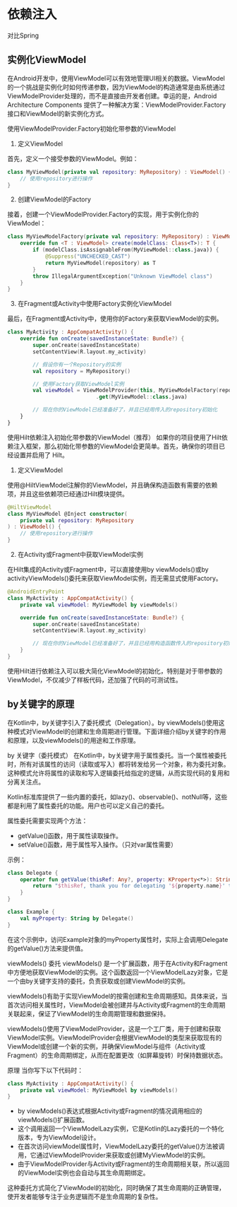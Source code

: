 # 依赖注入
对比Spring

## 实例化ViewModel
在Android开发中，使用ViewModel可以有效地管理UI相关的数据。ViewModel的一个挑战是实例化时如何传递参数，因为ViewModel的构造通常是由系统通过ViewModelProvider处理的，而不是直接由开发者创建。幸运的是，Android Architecture Components 提供了一种解决方案：ViewModelProvider.Factory接口和ViewModel的新实例化方式。

使用ViewModelProvider.Factory初始化带参数的ViewModel
1. 定义ViewModel

首先，定义一个接受参数的ViewModel。例如：

```kotlin
class MyViewModel(private val repository: MyRepository) : ViewModel() {
    // 使用repository进行操作
}
```
2. 创建ViewModel的Factory

接着，创建一个ViewModelProvider.Factory的实现，用于实例化你的ViewModel：

```kotlin
class MyViewModelFactory(private val repository: MyRepository) : ViewModelProvider.Factory {
    override fun <T : ViewModel> create(modelClass: Class<T>): T {
        if (modelClass.isAssignableFrom(MyViewModel::class.java)) {
            @Suppress("UNCHECKED_CAST")
            return MyViewModel(repository) as T
        }
        throw IllegalArgumentException("Unknown ViewModel class")
    }
}
```
3. 在Fragment或Activity中使用Factory实例化ViewModel

最后，在Fragment或Activity中，使用你的Factory来获取ViewModel的实例。

```kotlin
class MyActivity : AppCompatActivity() {
    override fun onCreate(savedInstanceState: Bundle?) {
        super.onCreate(savedInstanceState)
        setContentView(R.layout.my_activity)

        // 假设你有一个Repository的实例
        val repository = MyRepository()

        // 使用Factory获取ViewModel实例
        val viewModel = ViewModelProvider(this, MyViewModelFactory(repository))
                            .get(MyViewModel::class.java)

        // 现在你的ViewModel已经准备好了，并且已经用传入的repository初始化
    }
}
```
使用Hilt依赖注入初始化带参数的ViewModel（推荐）
如果你的项目使用了Hilt依赖注入框架，那么初始化带参数的ViewModel会更简单。首先，确保你的项目已经设置并启用了 Hilt。

1. 定义ViewModel

使用@HiltViewModel注解你的ViewModel，并且确保构造函数有需要的依赖项，并且这些依赖项已经通过Hilt模块提供。

```kotlin
@HiltViewModel
class MyViewModel @Inject constructor(
    private val repository: MyRepository
) : ViewModel() {
    // 使用repository进行操作
}
```
2. 在Activity或Fragment中获取ViewModel实例

在Hilt集成的Activity或Fragment中，可以直接使用by viewModels()或by activityViewModels()委托来获取ViewModel实例，而无需显式使用Factory。

```kotlin
@AndroidEntryPoint
class MyActivity : AppCompatActivity() {
    private val viewModel: MyViewModel by viewModels()

    override fun onCreate(savedInstanceState: Bundle?) {
        super.onCreate(savedInstanceState)
        setContentView(R.layout.my_activity)

        // 现在你的ViewModel已经准备好了，并且已经用构造函数传入的repository初始化
    }
}
```
使用Hilt进行依赖注入可以极大简化ViewModel的初始化，特别是对于带参数的ViewModel，不仅减少了样板代码，还加强了代码的可测试性。

## by关键字的原理
在Kotlin中，by关键字引入了委托模式（Delegation）。by viewModels()使用这种模式对ViewModel的创建和生命周期进行管理。下面详细介绍by关键字的作用和原理，以及viewModels()的用途和工作原理。

by 关键字（委托模式）
在Kotlin中，by关键字用于属性委托。当一个属性被委托时，所有对该属性的访问（读取或写入）都将转发给另一个对象，称为委托对象。这种模式允许将属性的读取和写入逻辑委托给指定的逻辑，从而实现代码的复用和分离关注点。

Kotlin标准库提供了一些内置的委托，如lazy()、observable()、notNull等，这些都是利用了属性委托的功能。用户也可以定义自己的委托。

属性委托需要实现两个方法：

- getValue()函数，用于属性读取操作。
- setValue()函数，用于属性写入操作。（只对var属性需要）

示例：

```kotlin
class Delegate {
    operator fun getValue(thisRef: Any?, property: KProperty<*>): String {
        return "$thisRef, thank you for delegating '${property.name}' to me!"
    }
}

class Example {
    val myProperty: String by Delegate()
}
```
在这个示例中，访问Example对象的myProperty属性时，实际上会调用Delegate的getValue()方法来提供值。

viewModels() 委托
viewModels() 是一个扩展函数，用于在Activity和Fragment中方便地获取ViewModel的实例。这个函数返回一个ViewModelLazy对象，它是一个由by关键字支持的委托，负责获取或创建ViewModel的实例。

viewModels()有助于实现ViewModel的按需创建和生命周期感知。具体来说，当首次访问相关属性时，ViewModel会被创建并与Activity或Fragment的生命周期关联起来，保证了ViewModel的生命周期管理和数据保持。

viewModels()使用了ViewModelProvider，这是一个工厂类，用于创建和获取ViewModel实例。ViewModelProvider会根据ViewModel的类型来获取现有的ViewModel或创建一个新的实例，并确保ViewModel与组件（Activity或Fragment）的生命周期绑定，从而在配置更改（如屏幕旋转）时保持数据状态。

原理
当你写下以下代码时：

```kotlin
class MyActivity : AppCompatActivity() {
    private val viewModel: MyViewModel by viewModels()
}
```
- by viewModels()表达式根据Activity或Fragment的情况调用相应的viewModels()扩展函数。
- 这个调用返回一个ViewModelLazy实例，它是Kotlin的Lazy委托的一个特化版本，专为ViewModel设计。
- 在首次访问viewModel属性时，ViewModelLazy委托的getValue()方法被调用，它通过ViewModelProvider来获取或创建MyViewModel的实例。
- 由于ViewModelProvider与Activity或Fragment的生命周期相关联，所以返回的ViewModel实例也会自动与其生命周期绑定。

这种委托方式简化了ViewModel的初始化，同时确保了其生命周期的正确管理，使开发者能够专注于业务逻辑而不是生命周期的复杂性。